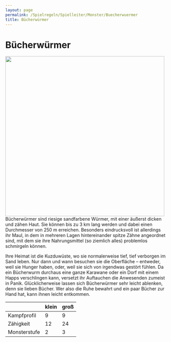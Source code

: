```yaml
---
layout: page
permalink: /Spielregeln/Spielleiter/Monster/Buecherwuermer
title: Bücherwürmer
---
```


# Bücherwürmer

<img alt="" height="500" src="{{ site.baseurl }}/assets/images/monster/nrm/buecherwurm.jpg" width="498" />
Bücherwürmer sind riesige sandfarbene Würmer, mit einer äußerst dicken und zähen Haut. Sie können bis zu 3 km lang werden und dabei einen Durchmesser von 250 m erreichen. Besonders eindrucksvoll ist allerdings ihr Maul, in dem in mehreren Lagen hintereinander spitze Zähne angeordnet sind, mit dem sie ihre Nahrungsmittel (so ziemlich alles) problemlos schmirgeln können.

Ihre Heimat ist die Kuzduwüste, wo sie normalerweise tief, tief verborgen im Sand leben. Nur dann und wann besuchen sie die Oberfläche &ndash; entweder, weil sie Hunger haben, oder, weil sie sich von irgendwas gestört fühlen. Da ein Bücherwurm durchaus eine ganze Karawane oder ein Dorf mit einem Happs verschlingen kann, versetzt ihr Auftauchen die Anwesenden zumeist in Panik. Glücklicherweise lassen sich Bücherwürmer sehr leicht ablenken, denn sie lieben Bücher. Wer also die Ruhe bewahrt und ein paar Bücher zur Hand hat, kann ihnen leicht entkommen.

<table>
<thead>
<tr><th> </th><th>klein</th><th>groß</th></tr>
</thead>
<tbody>
<tr><td>Kampfprofil</td><td>9</td><td>9</td></tr>
<tr><td>Zähigkeit</td><td>12</td><td>24</td></tr>
<tr><td>Monsterstufe</td><td>2</td><td>3</td></tr>
</tbody>
</table>

